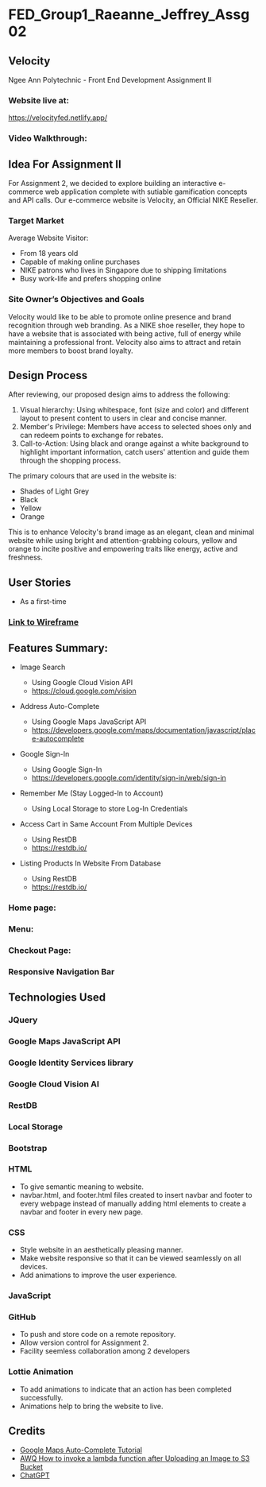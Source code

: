 # FED_Group1_Raeanne_Jeffrey_Assg02

## Velocity

Ngee Ann Polytechnic - Front End Development Assignment II

### Website live at:

https://velocityfed.netlify.app/

### Video Walkthrough:

<!-- https://www.loom.com/share/b2b5cea9697340fb994a075baf069e30?sid=c638001d-4e24-4094-a24a-d520f56197fb -->

## Idea For Assignment II

For Assignment 2, we decided to explore building an interactive e-commerce web application complete with sutiable gamification concepts and API calls. Our e-commerce website is Velocity, an Official NIKE Reseller.

### Target Market

Average Website Visitor:

- From 18 years old
- Capable of making online purchases
- NIKE patrons who lives in Singapore due to shipping limitations
- Busy work-life and prefers shopping online

### Site Owner’s Objectives and Goals

Velocity would like to be able to promote online presence and brand recognition through web branding. As a NIKE shoe reseller, they hope to have a website that is associated with being active, full of energy while maintaining a professional front. Velocity also aims to attract and retain more members to boost brand loyalty.

## Design Process

After reviewing, our proposed design aims to address the following:

1. Visual hierarchy: Using whitespace, font (size and color) and different layout to present content to users in clear and concise manner.
2. Member's Privilege: Members have access to selected shoes only and can redeem points to exchange for rebates.
3. Call-to-Action: Using black and orange against a white background to highlight important information, catch users' attention and guide them through the shopping process.

The primary colours that are used in the website is:

- Shades of Light Grey
- Black
- Yellow
- Orange

This is to enhance Velocity's brand image as an elegant, clean and minimal website while using bright and attention-grabbing colours, yellow and orange to incite positive and empowering traits like energy, active and freshness.

## User Stories

- As a first-time

<!-- As a user, I would like to use the KFC website on split screen, however, certain pages in the official KFC website is not responsive and i struggle navigating the website (E.g. Home Page and Menu Page are Not responsive). Hence I decided to make my KFC website responsive

As a user, I want the website to remember my cart even after I close my browser, so I decided to utilise local storage to store cart details.

As a user, I want to see a consistent use of color and design in the KFC Website. Thus, I decided to incorporate KFC's signature "Pigment Red" colour into every page. -->

### [Link to Wireframe](https://www.figma.com/file/XPogNB1whV7ch5bO8wb3W6/Velocity-UI?type=design&node-id=0%3A1&mode=design&t=mQjHcbvrWgSPeWiG-1)

## Features Summary:

- Image Search

  - Using Google Cloud Vision API
  - https://cloud.google.com/vision

- Address Auto-Complete

  - Using Google Maps JavaScript API
  - https://developers.google.com/maps/documentation/javascript/place-autocomplete

- Google Sign-In

  - Using Google Sign-In
  - https://developers.google.com/identity/sign-in/web/sign-in

- Remember Me (Stay Logged-In to Account)

  - Using Local Storage to store Log-In Credentials

- Access Cart in Same Account From Multiple Devices

  - Using RestDB
  - https://restdb.io/

- Listing Products In Website From Database
  - Using RestDB
  - https://restdb.io/

### Home page:

<!-- - It will a navigation bar for users to easily navigate around the KFC website
- It will include banners on the current events/promotions as a slideshow.
- It will include a footer with content related to the company and its social media sites.
- Action Buttons to allow users to access various features such as Menu Page, Locate Us and Contact Us -->

### Menu:

<!-- - Image, item title and price will be available for each listing. There will also an add to cart button for users to add the items they want to their shopping cart.
- Users can click onto a listing to view more details and select the quantity of the item they would like to add to cart.
- After adding items to cart, the total number and price of items in the cart, and Checkout button will appear on the navbar. By clickin on the Checkout button to checkout their cart. -->

### Checkout Page:

<!-- - It will include a checkout page for user to enter their delivery address, change quantity of items in cart, view total price payable, apply promo code and enter billing information to make payment for their order. -->

### Responsive Navigation Bar

<!-- - Navigation Bar will display full Navigation Bar when screen is big enough.
- Navigation Bar will display a Hamburger Menu when screen width is small. -->

## Technologies Used

### JQuery

### Google Maps JavaScript API

### Google Identity Services library

### Google Cloud Vision AI

### RestDB

### Local Storage

### Bootstrap

### HTML

- To give semantic meaning to website.
- navbar.html, and footer.html files created to insert navbar and footer to every webpage instead of manually adding html elements to create a navbar and footer in every new page.

### CSS

- Style website in an aesthetically pleasing manner.
- Make website responsive so that it can be viewed seamlessly on all devices.
- Add animations to improve the user experience.

### JavaScript

<!-- - Create functions to allow users to interact with the website. For example, adding how many items they would like to add to cart, calculating and updating total item in cart its price.
- Adding items added to cart into local storage so that users can continue their shopping where they last left off before closing or exiting their browser. -->

### GitHub

- To push and store code on a remote repository.
- Allow version control for Assignment 2.
- Facility seemless collaboration among 2 developers

### Lottie Animation

- To add animations to indicate that an action has been completed successfully.
- Animations help to bring the website to live.

## Credits

- [Google Maps Auto-Complete Tutorial](https://www.youtube.com/watch?v=Q_GraCZJRiQ)
- [AWQ How to invoke a lambda function after Uploading an Image to S3 Bucket](https://youtu.be/7X-xI1PqzK0?si=jUWTx-vvuloMK1q9)
- [ChatGPT](https://chat.openai.com/)
